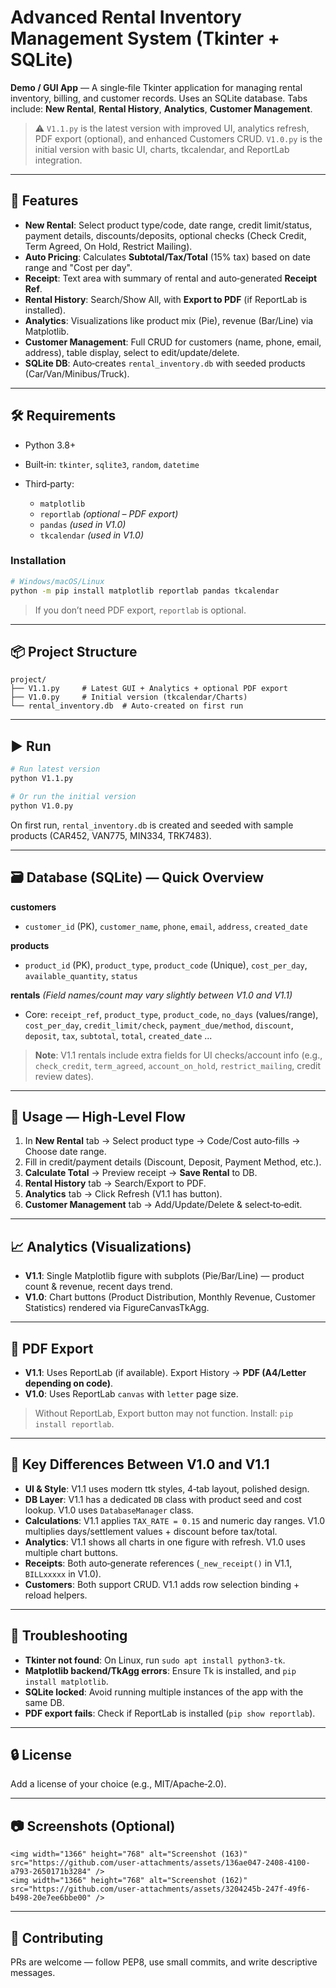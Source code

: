 ﻿# Advanced Rental Inventory Management System (Tkinter + SQLite)

**Demo / GUI App** — A single‑file Tkinter application for managing rental inventory, billing, and customer records. Uses an SQLite database. Tabs include: **New Rental**, **Rental History**, **Analytics**, **Customer Management**.

> ⚠️ `V1.1.py` is the latest version with improved UI, analytics refresh, PDF export (optional), and enhanced Customers CRUD.
> `V1.0.py` is the initial version with basic UI, charts, tkcalendar, and ReportLab integration.

---

## 🚀 Features

* **New Rental**: Select product type/code, date range, credit limit/status, payment details, discounts/deposits, optional checks (Check Credit, Term Agreed, On Hold, Restrict Mailing).
* **Auto Pricing**: Calculates **Subtotal/Tax/Total** (15% tax) based on date range and "Cost per day".
* **Receipt**: Text area with summary of rental and auto‑generated **Receipt Ref**.
* **Rental History**: Search/Show All, with **Export to PDF** (if ReportLab is installed).
* **Analytics**: Visualizations like product mix (Pie), revenue (Bar/Line) via Matplotlib.
* **Customer Management**: Full CRUD for customers (name, phone, email, address), table display, select to edit/update/delete.
* **SQLite DB**: Auto‑creates `rental_inventory.db` with seeded products (Car/Van/Minibus/Truck).

---

## 🛠️ Requirements

* Python 3.8+
* Built‑in: `tkinter`, `sqlite3`, `random`, `datetime`
* Third‑party:

  * `matplotlib`
  * `reportlab` *(optional – PDF export)*
  * `pandas` *(used in V1.0)*
  * `tkcalendar` *(used in V1.0)*

### Installation

```bash
# Windows/macOS/Linux
python -m pip install matplotlib reportlab pandas tkcalendar
```

> If you don’t need PDF export, `reportlab` is optional.

---

## 📦 Project Structure

```
project/
├── V1.1.py     # Latest GUI + Analytics + optional PDF export
├── V1.0.py     # Initial version (tkcalendar/Charts)
└── rental_inventory.db  # Auto‑created on first run
```

---

## ▶️ Run

```bash
# Run latest version
python V1.1.py

# Or run the initial version
python V1.0.py
```

On first run, `rental_inventory.db` is created and seeded with sample products (CAR452, VAN775, MIN334, TRK7483).

---

## 🗃️ Database (SQLite) — Quick Overview

**customers**

* `customer_id` (PK), `customer_name`, `phone`, `email`, `address`, `created_date`

**products**

* `product_id` (PK), `product_type`, `product_code` (Unique), `cost_per_day`, `available_quantity`, `status`

**rentals** *(Field names/count may vary slightly between V1.0 and V1.1)*

* Core: `receipt_ref`, `product_type`, `product_code`, `no_days` (values/range), `cost_per_day`, `credit_limit/check`, `payment_due/method`, `discount`, `deposit`, `tax`, `subtotal`, `total`, `created_date` ...

> **Note**: V1.1 rentals include extra fields for UI checks/account info (e.g., `check_credit`, `term_agreed`, `account_on_hold`, `restrict_mailing`, credit review dates).

---

## 🧭 Usage — High‑Level Flow

1. In **New Rental** tab → Select product type → Code/Cost auto‑fills → Choose date range.
2. Fill in credit/payment details (Discount, Deposit, Payment Method, etc.).
3. **Calculate Total** → Preview receipt → **Save Rental** to DB.
4. **Rental History** tab → Search/Export to PDF.
5. **Analytics** tab → Click Refresh (V1.1 has button).
6. **Customer Management** tab → Add/Update/Delete & select‑to‑edit.

---

## 📈 Analytics (Visualizations)

* **V1.1**: Single Matplotlib figure with subplots (Pie/Bar/Line) — product count & revenue, recent days trend.
* **V1.0**: Chart buttons (Product Distribution, Monthly Revenue, Customer Statistics) rendered via FigureCanvasTkAgg.

---

## 🧾 PDF Export

* **V1.1**: Uses ReportLab (if available). Export History → **PDF (A4/Letter depending on code)**.
* **V1.0**: Uses ReportLab `canvas` with `letter` page size.

> Without ReportLab, Export button may not function. Install: `pip install reportlab`.

---

## 🔁 Key Differences Between V1.0 and V1.1

* **UI & Style**: V1.1 uses modern ttk styles, 4‑tab layout, polished design.
* **DB Layer**: V1.1 has a dedicated `DB` class with product seed and cost lookup. V1.0 uses `DatabaseManager` class.
* **Calculations**: V1.1 applies `TAX_RATE = 0.15` and numeric day ranges. V1.0 multiplies days/settlement values + discount before tax/total.
* **Analytics**: V1.1 shows all charts in one figure with refresh. V1.0 uses multiple chart buttons.
* **Receipts**: Both auto‑generate references (`_new_receipt()` in V1.1, `BILLxxxxx` in V1.0).
* **Customers**: Both support CRUD. V1.1 adds row selection binding + reload helpers.

---

## 🧪 Troubleshooting

* **Tkinter not found**: On Linux, run `sudo apt install python3-tk`.
* **Matplotlib backend/TkAgg errors**: Ensure Tk is installed, and `pip install matplotlib`.
* **SQLite locked**: Avoid running multiple instances of the app with the same DB.
* **PDF export fails**: Check if ReportLab is installed (`pip show reportlab`).

---

## 🔒 License

Add a license of your choice (e.g., MIT/Apache‑2.0).

---

## 📷 Screenshots (Optional)

```
<img width="1366" height="768" alt="Screenshot (163)" src="https://github.com/user-attachments/assets/136ae047-2408-4100-a793-2650171b3284" />
<img width="1366" height="768" alt="Screenshot (162)" src="https://github.com/user-attachments/assets/3204245b-247f-49f6-b498-20e7ee6bbe00" />

```

---

## 🤝 Contributing

PRs are welcome — follow PEP8, use small commits, and write descriptive messages.

